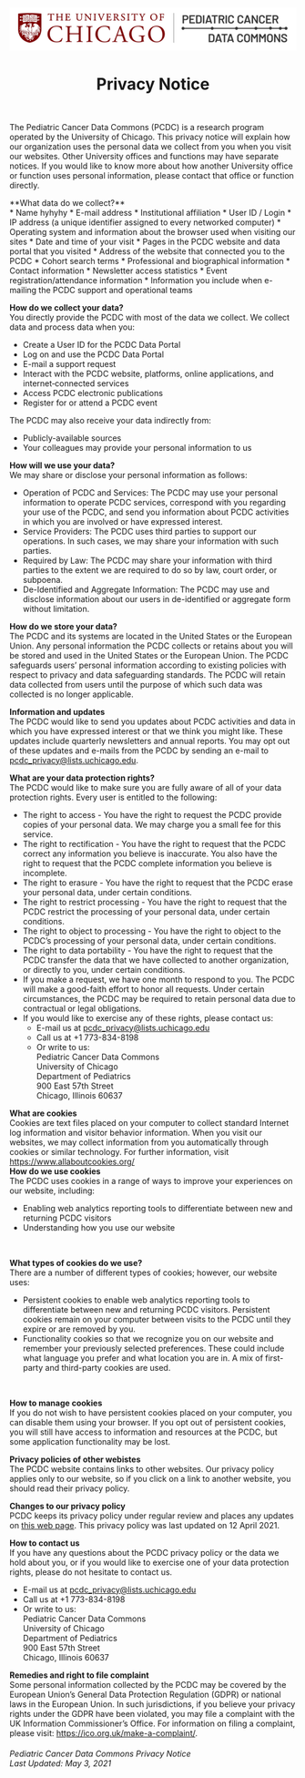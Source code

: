 ![Logo](Images/PcdcLogo.png)
<h1 align= "center">
 Privacy Notice
</h1> <br>

The Pediatric Cancer Data Commons (PCDC) is a research program operated by the University of Chicago. This privacy notice will explain how our organization uses the personal data we collect from you when you visit our websites. Other University offices and functions may have separate notices. If you would like to know more about how another University office or function uses personal information, please contact that office or function directly.
<br>

<p>
**What data do we collect?** <br>
* Name hyhyhy
* E-mail address
* Institutional affiliation
* User ID / Login
* IP address (a unique identifier assigned to every networked computer)
* Operating system and information about the browser used when visiting our sites
* Date and time of your visit
* Pages in the PCDC website and data portal that you visited
* Address of the website that connected you to the PCDC
* Cohort search terms
* Professional and biographical information
* Contact information
* Newsletter access statistics
* Event registration/attendance information
* Information you include when e-mailing the PCDC support and operational teams

 
 
 
**How do we collect your data?** <br>
You directly provide the PCDC with most of the data we collect. We collect data and process data when you:
* Create a User ID for the PCDC Data Portal
* Log on and use the PCDC Data Portal
* E-mail a support request
* Interact with the PCDC website, platforms, online applications, and internet‐connected
services
* Access PCDC electronic publications
* Register for or attend a PCDC event

The PCDC may also receive your data indirectly from:
* Publicly-available sources
* Your colleagues may provide your personal information to us

**How will we use your data?** <br>
We may share or disclose your personal information as follows:
* Operation of PCDC and Services: The PCDC may use your personal information to operate PCDC services, correspond with you regarding your use of the PCDC, and send you information about PCDC activities in which you are involved or have expressed interest.
* Service Providers: The PCDC uses third parties to support our operations. In such cases, we may share your information with such parties.
* Required by Law: The PCDC may share your information with third parties to the extent we are required to do so by law, court order, or subpoena.
* De-Identified and Aggregate Information: The PCDC may use and disclose information about our users in de-identified or aggregate form without limitation.

**How do we store your data?**<br>
The PCDC and its systems are located in the United States or the European Union. Any personal information the PCDC collects or retains about you will be stored and used in the United States or the European Union. The PCDC safeguards users’ personal information according to existing policies with respect to privacy and data safeguarding standards. The PCDC will retain data collected from users until the purpose of which such data was collected is no longer applicable.

**Information and updates**<br>
The PCDC would like to send you updates about PCDC activities and data in which you have expressed interest or that we think you might like. These updates include quarterly newsletters and annual reports. You may opt out of these updates and e-mails from the PCDC by sending an e-mail to pcdc_privacy@lists.uchicago.edu.

**What are your data protection rights?** <br>
The PCDC would like to make sure you are fully aware of all of your data protection rights.
Every user is entitled to the following:
* The right to access - You have the right to request the PCDC provide copies of your personal data. We may charge you a small fee for this service.
* The right to rectification - You have the right to request that the PCDC correct any information you believe is inaccurate. You also have the right to request that the PCDC complete information you believe is incomplete.
* The right to erasure - You have the right to request that the PCDC erase your personal data, under certain conditions.
* The right to restrict processing - You have the right to request that the PCDC restrict the processing of your personal data, under certain conditions.
* The right to object to processing - You have the right to object to the PCDC’s processing of your personal data, under certain conditions.
* The right to data portability - You have the right to request that the PCDC transfer the data that we have collected to another organization, or directly to you, under certain conditions.
* If you make a request, we have one month to respond to you. The PCDC will make a good-faith effort to honor all requests. Under certain circumstances, the PCDC may be required to retain personal data due to contractual or legal obligations.
* If you would like to exercise any of these rights, please contact us:
  * E-mail us at pcdc_privacy@lists.uchicago.edu
  * Call us at +1 773-834-8198
  * Or write to us:<br>
        Pediatric Cancer Data Commons<br>
        University of Chicago<br>
        Department of Pediatrics<br>
        900 East 57th Street<br>
        Chicago, Illinois 60637
        
**What are cookies** <br>
Cookies are text files placed on your computer to collect standard Internet log information and visitor behavior information. When you visit our websites, we may collect information from you automatically through cookies or similar technology. For further information, visit https://www.allaboutcookies.org/
<br>
**How do we use cookies** <br>
The PCDC uses cookies in a range of ways to improve your experiences on our website, including:<br>
* Enabling web analytics reporting tools to differentiate between new and returning PCDC visitors
* Understanding how you use our website
<br>

**What types of cookies do we use?** <br>
There are a number of different types of cookies; however, our website uses:<br>
* Persistent cookies to enable web analytics reporting tools to differentiate between new and returning PCDC visitors. Persistent cookies remain on your computer between visits to the PCDC until they expire or are removed by you.
* Functionality cookies so that we recognize you on our website and remember your previously selected preferences. These could include what language you prefer and what location you are in. A mix of first-party and third-party cookies are used.
<br>

**How to manage cookies**<br>
If you do not wish to have persistent cookies placed on your computer, you can disable them using your browser. If you opt out of persistent cookies, you will still have access to information and resources at the PCDC, but some application functionality may be lost.
<br>

**Privacy policies of other webistes**<br>
The PCDC website contains links to other websites. Our privacy policy applies only to our website, so if you click on a link to another website, you should read their privacy policy.
<br>

**Changes to our privacy policy**<br>
PCDC keeps its privacy policy under regular review and places any updates on [this web page](ggggg). This privacy policy was last updated on 12 April 2021.
<br>

**How to contact us** <br>
If you have any questions about the PCDC privacy policy or the data we hold about you, or if you would like to exercise one of your data protection rights, please do not hesitate to contact us.
  * E-mail us at pcdc_privacy@lists.uchicago.edu
  * Call us at +1 773-834-8198
  * Or write to us:<br>
        Pediatric Cancer Data Commons<br>
        University of Chicago<br>
        Department of Pediatrics<br>
        900 East 57th Street<br>
        Chicago, Illinois 60637<br>

**Remedies and right to file complaint**<br>
Some personal information collected by the PCDC may be covered by the European Union’s General Data Protection Regulation (GDPR) or national laws in the European Union. In such jurisdictions, if you believe your privacy rights under the GDPR have been violated, you may file a complaint with the UK Information Commissioner’s Office. For information on filing a complaint, please visit: https://ico.org.uk/make-a-complaint/.

###### Pediatric Cancer Data Commons Privacy Notice<br>Last Updated: May 3, 2021
